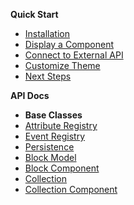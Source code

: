 **Quick Start**

* [Installation](quick-start/installation.md)
* [Display a Component](quick-start/display-component.md)
* [Connect to External API](quick-start/external-api.md)
* [Customize Theme](quick-start/customize-theme.md)
* [Next Steps](quick-start/next-steps.md)

**API Docs**

* **Base Classes**
* [Attribute Registry](api-docs/attribute-registry.md)
* [Event Registry](api-docs/event-registry.md)
* [Persistence](api-docs/persistence.md)
* [Block Model](api-docs/block-model.md)
* [Block Component](api-docs/block-component.md)
* [Collection](api-docs/collection.md)
* [Collection Component](api-docs/collection-component.md)
